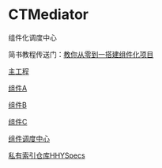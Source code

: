 # CTMediator
组件化调度中心

简书教程传送门：[教你从零到一搭建组件化项目](https://www.jianshu.com/p/267fc922897d)

[主工程](https://github.com/HuiYouHua/HHYMainComponent)

[组件A](https://github.com/HuiYouHua/HHYComponentA)

[组件B](https://github.com/HuiYouHua/HHYComponentB)

[组件C](https://github.com/HuiYouHua/HHYComponentC)


[组件调度中心](https://github.com/HuiYouHua/HHYCTMediator)

[私有索引仓库HHYSpecs](https://github.com/HuiYouHua/HHYSpecs)
